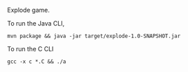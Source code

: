 Explode game.

To run the Java CLI, 

    mvn package && java -jar target/explode-1.0-SNAPSHOT.jar
    
To run the C CLI

    gcc -x c *.C && ./a
